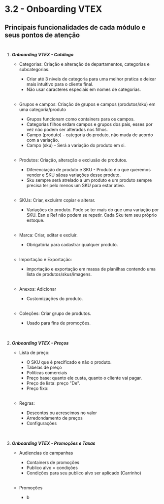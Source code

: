 # 3.2 - Onboarding VTEX

## Principais funcionalidades de cada módulo e seus pontos de atenção</br></br>

1. ***Onboarding VTEX - Catálogo***
      
    - Categorias: Criação e alteração de departamentos, categorias e subcategorias. 
    	- Criar até 3 niveis de categoria para uma melhor pratica e deixar mais intuitivo para o cliente final.
    	- Não usar caracteres especiais em nomes de categorias.</br></br>

    - Grupos e campos: Criação de grupos e campos (produtos/sku) em uma categoria/produto
		- Grupos funcionam como containers para os campos.	    
		- Categorias filhos erdam campos e grupos dos pais, esses por vez não podem ser alterados nos filhos.
	    - Campo (produto) - categoria do produto, não muda de acordo com a variação.
	    - Campo (sku) - Será a variação do produto em si.</br></br>

	- Produtos: Criação, alteração e exclusão de produtos.
		- Diferenciação de produto e SKU - Produto é o que queremos vender e SKU sãoas variações desse produto.
		- Sku sempre será atrelado a um produto e um produto sempre precisa ter pelo menos um SKU para estar ativo.</br></br>

	- SKUs: Criar, excluirm copiar e alterar.
		- Variações do produto. Pode se ter mais do que uma variação por SKU.
		Ean e Ref não podem se repetir.
		Cada Sku tem seu próprio estoque.</br></br>

	- Marca: Criar, editar e excluir.
		- Obrigatória para cadastrar qualquer produto.</br></br>

	- Importação e Exportação: 
		- importação e exportação em massa de planilhas contendo uma lista de produtos/skus/imagens.</br></br>

	- Anexos: Adicionar
		- Customizações do produto.</br></br>

	- Coleções: Criar grupo de produtos.
		- Usado para fins de promoções.</br></br></br>

2. ***Onboarding VTEX - Preços***

	- Lista de preço:
		- O SKU que é precificado e não o produto.
		- Tabelas de preço
		- Politicas comerciais
		- Preço base: quanto ele custa, quanto o cliente vai pagar.
		- Preço de lista: preço "De".
		- Preço fixo:</br></br>

	- Regras:
		- Descontos ou acrescimos no valor
		- Arredondamento de preços
		- Configurações</br></br></br>

3. ***Onboarding VTEX - Promoções e Taxas***

	- Audiencias de campanhas
		- Containers de promoções
		- Publico alvo = condições
		- Condições para seu publico alvo ser aplicado (Carrinho)</br></br>

	- Promoções
		- b


	

       
